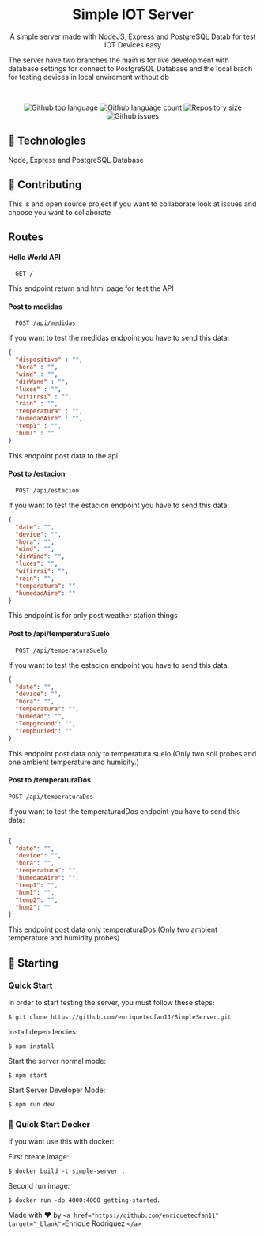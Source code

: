 <h1  align="center">Simple IOT Server</h1>
<p  align="center">
A simple server made with NodeJS, Express and PostgreSQL Datab for test IOT Devices easy

The server have two branches the main is for live development with database settings for connect to PostgreSQL Database
and the local brach for testing devices in local enviroment without db

<p>

<br />
<p align="center">
<img  alt="Github top language"  src="https://img.shields.io/github/languages/top/enriquetecfan11/SimpleServer?color=56BEB8">
<img  alt="Github language count"  src="https://img.shields.io/github/languages/count/enriquetecfan11/SimpleServer?color=56BEB8">
<img  alt="Repository size"  src="https://img.shields.io/github/repo-size/enriquetecfan11/SimpleServer?color=56BEB8">
<img alt="Github issues" src="https://img.shields.io/github/issues/enriquetecfan11/SimpleServer?color=56BEB8" />
</p>

## 🚀 Technologies

Node, Express and PostgreSQL Database

## 📝 Contributing

This is and open source project if you want to collaborate look at issues and choose you want to collaborate

## Routes

#### Hello World API

```http
  GET /
```

This endpoint return and html page for test the API

#### Post to medidas

```http
  POST /api/medidas
```



If you want to test the medidas endpoint you have to send this data:

```json
{
  "dispositivo" : "",
  "hora" : "",
  "wind" : "",
  "dirWind" : "",
  "luxes" : "",
  "wifirrsi" : "",
  "rain" : "",
  "temperatura" : "",
  "humedadAire" : "",
  "temp1" : "",
  "hum1" : ""
}
```

This endpoint post data to the api

#### Post to /estacion

```http
  POST /api/estacion
```


If you want to test the estacion endpoint you have to send this data:

```json
{
  "date": "",
  "device": "",
  "hora": "",
  "wind": "",
  "dirWind": "",
  "luxes": "",
  "wifirrsi": "",
  "rain": "",
  "temperatura": "",
  "humedadAire": ""
}
```

This endpoint is for only post weather station things

#### Post to /api/temperaturaSuelo

```http
  POST /api/temperaturaSuelo
```



If you want to test the estacion endpoint you have to send this data:

```json
{
  "date": "",
  "device": "",
  "hora": "",
  "temperatura": "",
  "humedad": "",
  "Tempground": "",
  "Tempburied": ""
}
```


This endpoint post data only to temperatura suelo (Only two soil probes and one ambient temperature and humidity.)

#### Post to /temperaturaDos

```
POST /api/temperaturaDos
```



If you want to test the temperaturadDos endpoint you have to send this data:

```json

{
  "date": "",
  "device": "",
  "hora": "",
  "temperatura": "",
  "humedadAire": "",
  "temp1": "",
  "hum1": "",
  "temp2": "",
  "hum2": ""
}
```

This endpoint post data only temperaturaDos (Only two ambient temperature and humidity probes)

## 🏁 Starting

### Quick Start

In order to start testing the server, you must follow these steps:

```console
$ git clone https://github.com/enriquetecfan11/SimpleServer.git
```

Install dependencies:

```console
$ npm install
```

  Start the server normal mode:

```console
$ npm start
```

Start Server Developer Mode:

```console
$ npm run dev
```

### 🐳 Quick Start Docker

If you want use this with docker:

First create image:

```console
$ docker build -t simple-server .
```

Second run image:

```console
$ docker run -dp 4000:4000 getting-started.
```

Made with ❤️ by `<a href="https://github.com/enriquetecfan11" target="_blank">`Enrique Rodriguez `</a>`

